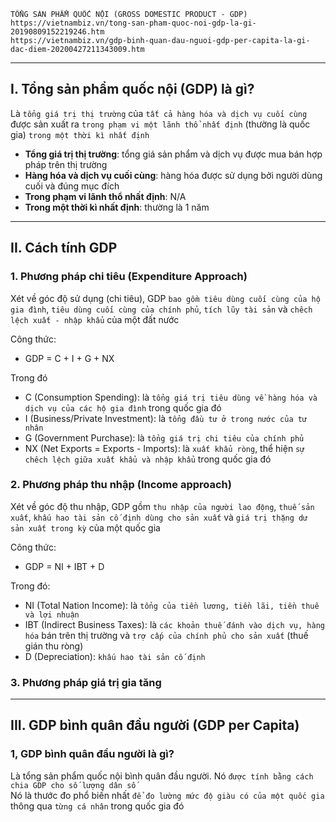     
    TỔNG SẢN PHẨM QUỐC NỘI (GROSS DOMESTIC PRODUCT - GDP)
    https://vietnambiz.vn/tong-san-pham-quoc-noi-gdp-la-gi-20190809152219246.htm
    https://vietnambiz.vn/gdp-binh-quan-dau-nguoi-gdp-per-capita-la-gi-dac-diem-20200427211343009.htm

------------------------------------------------------------------------------------------------------

## I. Tổng sản phẩm quốc nội (GDP) là gì?
  Là `tổng giá trị thị trường` của `tất cả hàng hóa và dịch vụ cuối cùng` được sản xuất ra `trong phạm vi một lãnh thổ nhất định` (thường là quốc gia) `trong một thời kì nhất định`

  - __Tổng giá trị thị trường__: tổng giá sản phẩm và dịch vụ được mua bán hợp pháp trên thị trường
  - __Hàng hóa và dịch vụ cuối cùng__: hàng hóa được sử dụng bởi người dùng cuối và đúng mục đích
  - __Trong phạm vi lãnh thổ nhất định__: N/A
  - __Trong một thời kì nhất định__: thường là 1 năm

------------------------------------------------------------------------------------------------------

## II. Cách tính GDP

### 1. Phương pháp chi tiêu (Expenditure Approach)
  Xét về góc độ sử dụng (chi tiêu), GDP `bao gồm tiêu dùng cuối cùng của hộ gia đình`, `tiêu dùng cuối cùng của chính phủ`, `tích lũy tài sản` và `chêch lệch xuất - nhập khẩu` của một đất nước 

  Công thức:
  - GDP = C + I + G + NX

  Trong đó
  - C (Consumption Spending): là `tổng giá trị tiêu dùng về hàng hóa và dịch vụ của các hộ gia đình` trong quốc gia đó
  - I (Business/Private Investment): là `tổng đầu tư ở trong nước của tư nhân`
  - G (Government Purchase): là `tổng giá trị chi tiêu của chính phủ`
  - NX (Net Exports = Exports - Imports): là `xuất khẩu ròng`, thể hiện `sự chêch lệch giữa xuất khẩu và nhập khẩu` trong quốc gia đó

### 2. Phương pháp thu nhập (Income approach)
  Xét về góc độ thu nhập, GDP gồm `thu nhập của người lao động`, `thuế sản xuất`, `khấu hao tài sản cố định dùng cho sản xuất` và `giá trị thặng dư sản xuất trong kỳ` của một quốc gia 

  Công thức: 
  - GDP = NI + IBT + D

  Trong đó:
  - NI (Total Nation Income): là `tổng của tiền lương, tiền lãi, tiền thuê và lợi nhuận`
  - IBT (Indirect Business Taxes): là `các khoản thuế đánh vào dịch vụ, hàng hóa` bán trên thị trường và `trợ cấp của chính phủ cho sản xuất` (thuế gián thu ròng)
  - D (Depreciation): `khấu hao tài sản cố định`

### 3. Phương pháp giá trị gia tăng

------------------------------------------------------------------------------------------------------

## III. GDP bình quân đầu người (GDP per Capita)

### 1, GDP bình quân đầu người là gì?
  Là tổng sản phẩm quốc nội bình quân đầu người. Nó `được tính bằng cách chia GDP cho số lượng dân số` \
  Nó là thước đo phổ biến nhất `để đo lường mức độ giàu có của một quốc gia` thông qua `từng cá nhân` trong quốc gia đó